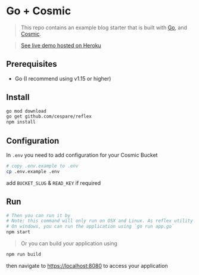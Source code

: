 # Go + Cosmic

> This repo contains an example blog starter that is built with [Go](https://golang.org/), and [Cosmic](https://www.cosmicjs.com).

> [See live demo hosted on Heroku](https://go-cosmic-blog.herokuapp.com/)

## Prerequisites

- Go (I recommend using v1.15 or higher)

## Install

``` bash
go mod download
go get github.com/cespare/reflex
npm install
```

## Configuration
In `.env` you need to add configuration for your Cosmic Bucket

``` bash
# copy .env.example to .env
cp .env.example .env
```

add `BUCKET_SLUG` & `READ_KEY` if required

## Run

``` bash
# Then you can run it by
# Note: this command will only run on OSX and Linux. As reflex utility is only compatible on these platforms.
# On windows, you can run the application using `go run app.go` 
npm start
```
> Or you can build your application using
```bash
npm run build
```

then navigate to [https://localhost:8080](https://localhost:8080) to access your application
